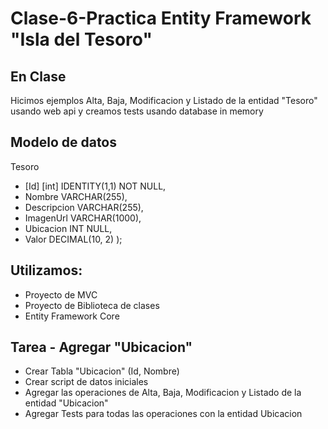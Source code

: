 #  Clase-6-Practica Entity Framework "Isla del Tesoro"

## En Clase
Hicimos ejemplos Alta, Baja, Modificacion y Listado de la entidad "Tesoro" usando web api y creamos tests usando database in memory

## Modelo de datos
Tesoro
- [Id] [int] IDENTITY(1,1) NOT NULL,
- Nombre VARCHAR(255),
- Descripcion VARCHAR(255),
- ImagenUrl VARCHAR(1000),
- Ubicacion INT NULL,
- Valor DECIMAL(10, 2)
);

## Utilizamos:
- Proyecto de MVC
- Proyecto de Biblioteca de clases
- Entity Framework Core

## Tarea - Agregar "Ubicacion"
- Crear Tabla "Ubicacion" (Id, Nombre)
- Crear script de datos iniciales
- Agregar las operaciones de Alta, Baja, Modificacion y Listado de la entidad "Ubicacion"
- Agregar Tests para todas las operaciones con la entidad Ubicacion
